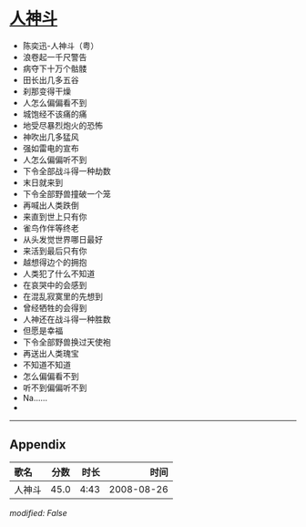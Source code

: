 # [人神斗](https://music.163.com/song?id=64899)

* 陈奕迅-人神斗（粤）
* 浪卷起一千尺警告
* 病夺下十万个骷髅
* 田长出几多五谷
* 刹那变得干燥
* 人怎么偏偏看不到
* 城饱经不该痛的痛
* 地受尽暴烈炮火的恐怖
* 神吹出几多猛风
* 强如雷电的宣布
* 人怎么偏偏听不到
* 下令全部战斗得一种劫数
* 末日就来到
* 下令全部野兽撞破一个笼
* 再喊出人类跌倒
* 来直到世上只有你
* 雀鸟作伴等终老
* 从头发觉世界哪日最好
* 来活到最后只有你
* 越想得边个的拥抱
* 人类犯了什么不知道
* 在哀哭中的会感到
* 在混乱寂寞里的先想到
* 曾经牺牲的会得到
* 人神还在战斗得一种胜数
* 但愿是幸福
* 下令全部野兽换过天使袍
* 再送出人类瑰宝
* 不知道不知道
* 怎么偏偏看不到
* 听不到偏偏听不到
* Na……
* 


---

## Appendix

|歌名|分数|时长|时间|
|:---|:---:|---:|---:|
|人神斗|45.0|4:43|2008-08-26

*modified: False*